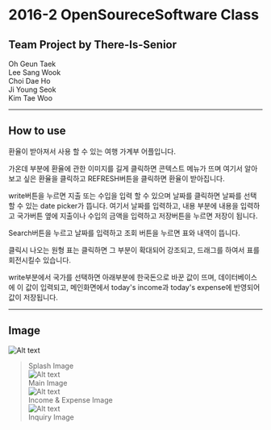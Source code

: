 # 2016-2 OpenSoureceSoftware Class

## Team Project by There-Is-Senior

Oh Geun Taek  
Lee Sang Wook  
Choi Dae Ho  
Ji Young Seok  
Kim Tae Woo  

--------------------------------


## How to use

환율이 받아져서 사용 할 수 있는 여행 가계부 어플입니다.

가온데 부분에 환율에 관한 이미지를 길게 클릭하면 콘텍스트 메뉴가 뜨며
여기서 알아보고 싶은 환율을 클릭하고 REFRESH버튼을 클릭하면 환율이 받아집니다.

write버튼을 누르면 지출 또는 수입을 입력 할 수 있으며 날짜를 클릭하면 날짜를 선택 할 수 있는 date picker가 뜹니다. 여기서 날짜를 입력하고, 내용 부분에 내용을 입력하고 국가버튼 옆에 지출이나 수입의 금액을 입력하고 저장버튼을 누르면 저장이 됩니다.

Search버튼을 누르고 날짜를 입력하고 조회 버튼을 누르면 표와 내역이 뜹니다.

클릭시 나오는 원형 표는 클릭하면 그 부분이 확대되어 강조되고, 드래그를 하여서 표를 회전시킬수 있습니다.

write부분에서 국가를 선택하면 아래부분에 한국돈으로 바꾼 값이 뜨며, 데이터베이스에 이 값이 입력되고, 메인화면에서 today's income과 today's expense에 반영되어 값이 저장됩니다.

---

## Image
![Alt text](https://github.com/GeunTeakOh/TravelMoneyDiary/tree/master/res/readme1.jpg)  
> Splash Image  
![Alt text](https://github.com/GeunTeakOh/TravelMoneyDiary/tree/master/res/readme2.jpg)  
> Main Image  
![Alt text](https://github.com/GeunTeakOh/TravelMoneyDiary/tree/master/res/readme3.jpg)  
> Income & Expense Image  
![Alt text](https://github.com/GeunTeakOh/TravelMoneyDiary/tree/master/res/readme4.jpg)  
> Inquiry Image  
